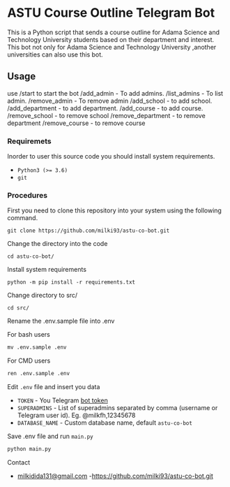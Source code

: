 # ASTU Course Outline Telegram Bot

This is a Python script that sends a course outline for Adama Science and Technology University students based on their department and interest. 
This bot not only for Adama Science and Technology University ,another universities can also use this bot.

## Usage
use /start to start the bot 
/add_admin - To add admins.
/list_admins - To list admin.
/remove_admin - To remove admin
/add_school - to add school.
/add_department - to add department.
/add_course - to add course.
/remove_school - to remove school
/remove_department - to remove department
/remove_course - to remove course

### Requiremets
Inorder to user this source code you should install system requirements.
- `Python3 (>= 3.6)`
- `git`

### Procedures
First you need to clone this repository into your system using the following command.
```makedown
git clone https://github.com/milki93/astu-co-bot.git
```
Change the directory into the code
```makedown
cd astu-co-bot/
```
Install system requirements
```makedown
python -m pip install -r requirements.txt
```
Change directory to src/
```makedown
cd src/
```
Rename the .env.sample file into .env

For bash users
```markdown
mv .env.sample .env
```

For CMD users
```markdown
ren .env.sample .env
```
Edit `.env` file and insert you data
- `TOKEN` - You Telegram [bot token](https://core.telegram.org/bots#3-how-do-i-create-a-bot) 
- `SUPERADMINS` - List of superadmins separated by comma (username or Telegram user id). Eg. @milkfh,12345678
- `DATABASE_NAME` - Custom database name, default `astu-co-bot`

Save .env file and run `main.py`
```markdown
python main.py
```


Contact 
- milkidida131@gmail.com
-https://github.com/milki93/astu-co-bot.git